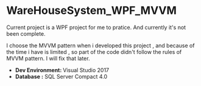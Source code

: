 # WareHouseSystem_WPF_MVVM

Current project is a WPF project for me to pratice. And currently it's not been complete.

I choose the MVVM pattern when i developed this project , and because of the time i have is limited , so part of the code didn't follow the rules of MVVM pattern. I will fix that later.

<ul>
    <li>
        <b>Dev Environment: </b>
        Visual Studio 2017
    </li>
    <li> 
        <b>Database :</b>
        SQL Server Compact 4.0
    </li>
</ul>
